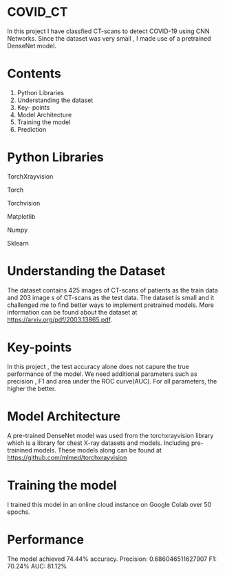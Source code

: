 # COVID_CT

In this project I have classfied CT-scans to detect COVID-19 using CNN Networks. Since the dataset was very small , I made use of a pretrained DenseNet model.

# Contents
1. Python Libraries
2. Understanding the dataset
3. Key- points
4. Model Architecture 
5. Training the model
6. Prediction

#  Python Libraries
TorchXrayvision

Torch

Torchvision

Matplotlib

Numpy

Sklearn

# Understanding the Dataset
The dataset contains 425 images of CT-scans of patients as the train data and 203 image s of CT-scans as the test data. The dataset is small and it challenged me to find better ways to implement pretrained models. More information can be found about the dataset at https://arxiv.org/pdf/2003.13865.pdf.

# Key-points 
In this project , the test accuracy alone does not capure the true performance of the model. We need additional parameters such as precision , F1 and area under the ROC curve(AUC). For all parameters, the higher the better. 

# Model Architecture
A pre-trained DenseNet model was used from the torchxrayvision library which is a library for chest X-ray datasets and models. Including pre-trainined models. These models along can be found at https://github.com/mlmed/torchxrayvision



# Training the model
I trained this model in an online cloud instance on Google Colab over 50 epochs.

  # Performance

The model achieved 74.44% accuracy.
Precision: 0.686046511627907
F1: 70.24%
AUC: 81.12%
